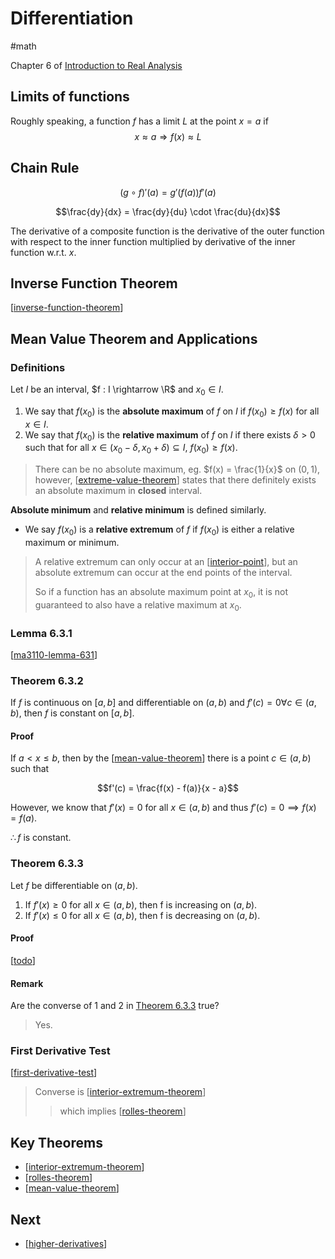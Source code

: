 # Differentiation
#math

Chapter 6 of [Introduction to Real Analysis](https://sciencemathematicseducation.files.wordpress.com/2014/01/0471433314realanalysis4.pdf)

## Limits of functions
Roughly speaking, a function $f$ has a limit $L$ at the point $x = a$ if 
$$x \approx a \Rightarrow f(x) \approx L$$

## Chain Rule

$$(g \circ f)' (a) = g'(f(a))f'(a)$$

$$\frac{dy}{dx} = \frac{dy}{du} \cdot \frac{du}{dx}$$

The derivative of a composite function is the derivative of the outer function with respect to the inner function multiplied by derivative of the inner function w.r.t. $x$.

## Inverse Function Theorem
[[inverse-function-theorem]]

## Mean Value Theorem and Applications

### Definitions

Let $I$ be an interval, $f : I \rightarrow \R$ and $x_0 \in I$.

1. We say that $f(x_0)$ is the **absolute maximum** of $f$ on $I$ if $f(x_0) \geq f(x)$ for all $x \in I$.
2. We say that $f(x_0)$ is the **relative maximum** of $f$ on $I$ if there exists $\delta > 0$ such that for all $x \in (x_0 - \delta, x_0 + \delta) \subseteq I$, $f(x_0) \geq f(x)$.

> There can be no absolute maximum, eg. $f(x) = \frac{1}{x}$ on $(0, 1)$, however, [[extreme-value-theorem]] states that there definitely exists an absolute maximum in **closed** interval.

**Absolute minimum** and **relative minimum** is defined similarly.

- We say $f(x_0)$ is a **relative extremum** of $f$ if $f(x_0)$ is either a relative maximum or minimum.

> A relative extremum can only occur at an [[interior-point]], but an absolute extremum can occur at the end points of the interval.
>
> So if a function has an absolute maximum point at $x_0$, it is not guaranteed to also have a relative maximum at $x_0$.

### Lemma 6.3.1

[[ma3110-lemma-631]]

### Theorem 6.3.2

If $f$ is continuous on $[a, b]$ and differentiable on $(a, b)$ and $f'(c) = 0 \forall c \in (a, b)$, then $f$ is constant on $[a, b]$.

#### Proof

If $a < x \leq b$, then by the [[mean-value-theorem]] there is a point $c \in (a, b)$ such that

$$f'(c) = \frac{f(x) - f(a)}{x - a}$$

However, we know that $f'(x) = 0$ for all $x \in (a, b)$ and thus $f'(c) = 0 \implies f(x) = f(a)$.

$\therefore f$ is constant.

### Theorem 6.3.3

Let $f$ be differentiable on $(a, b)$.
1. If $f'(x) \geq 0$ for all $x \in (a, b)$, then f is increasing on $(a, b)$.
2. If $f'(x) \leq 0$ for all $x \in (a, b)$, then f is decreasing on $(a, b)$.

#### Proof

[[todo]]
#### Remark

Are the converse of 1 and 2 in [Theorem 6.3.3](#theorem-633) true?

> Yes.

### First Derivative Test

[[first-derivative-test]]

> Converse is [[interior-extremum-theorem]]
> > which implies [[rolles-theorem]]

## Key Theorems

- [[interior-extremum-theorem]]
- [[rolles-theorem]]
- [[mean-value-theorem]]

## Next
- [[higher-derivatives]]


[//begin]: # "Autogenerated link references for markdown compatibility"
[inverse-function-theorem]: inverse-function-theorem "Inverse Function Theorem"
[extreme-value-theorem]: extreme-value-theorem "Extreme Value Theorem"
[interior-point]: interior-point "Interior Point"
[ma3110-lemma-631]: ma3110-lemma-631 "MA3110 Lemma 6.3.1"
[mean-value-theorem]: mean-value-theorem "Mean Value Theorem"
[todo]: ../todo "Todo"
[first-derivative-test]: first-derivative-test "First Derivative Test"
[interior-extremum-theorem]: interior-extremum-theorem "Interior Extremum Theorem"
[rolles-theorem]: rolles-theorem "Rolle's Theorem"
[higher-derivatives]: higher-derivatives "Higher Derivatives"
[//end]: # "Autogenerated link references"